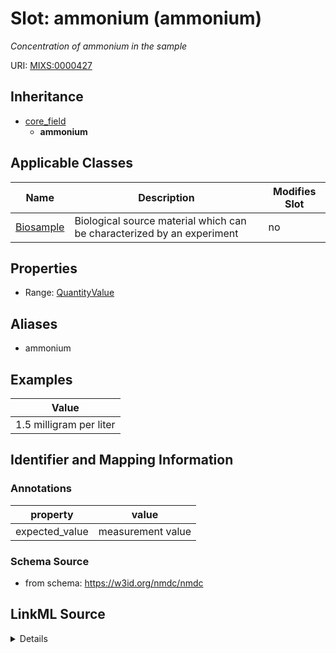 # Slot: ammonium (ammonium)


_Concentration of ammonium in the sample_



URI: [MIXS:0000427](https://w3id.org/mixs/0000427)




## Inheritance

* [core_field](core_field.md)
    * **ammonium**





## Applicable Classes

| Name | Description | Modifies Slot |
| --- | --- | --- |
[Biosample](Biosample.md) | Biological source material which can be characterized by an experiment |  no  |







## Properties

* Range: [QuantityValue](QuantityValue.md)



## Aliases


* ammonium




## Examples

| Value |
| --- |
| 1.5 milligram per liter |

## Identifier and Mapping Information





### Annotations

| property | value |
| --- | --- |
| expected_value | measurement value || preferred_unit | micromole per liter, milligram per liter, parts per million || occurrence | 1 |



### Schema Source


* from schema: https://w3id.org/nmdc/nmdc




## LinkML Source

<details>
```yaml
name: ammonium
annotations:
  expected_value:
    tag: expected_value
    value: measurement value
  preferred_unit:
    tag: preferred_unit
    value: micromole per liter, milligram per liter, parts per million
  occurrence:
    tag: occurrence
    value: '1'
description: Concentration of ammonium in the sample
title: ammonium
examples:
- value: 1.5 milligram per liter
from_schema: https://w3id.org/nmdc/nmdc
aliases:
- ammonium
rank: 1000
is_a: core field
slot_uri: MIXS:0000427
multivalued: false
alias: ammonium
domain_of:
- Biosample
range: QuantityValue

```
</details>